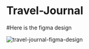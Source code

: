 ﻿# Travel-Journal


#Here is the figma design

![travel-journal-figma-design](https://user-images.githubusercontent.com/69369304/187865311-44f3c60f-aa10-4768-8240-672027c2b079.png)
